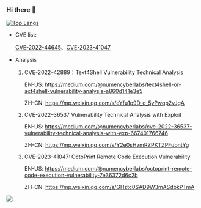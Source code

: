 ### Hi there 👋

[![Top Langs](https://github-readme-stats.vercel.app/api/top-langs/?username=rggu2zr)](https://github.com/anuraghazra/github-readme-stats)


<!--
**rggu2zr/rggu2zr** is a ✨ _special_ ✨ repository because its `README.md` (this file) appears on your GitHub profile.

Here are some ideas to get you started:

- 🔭 I’m currently working on ...
- 🌱 I’m currently learning ...
- 👯 I’m looking to collaborate on ...
- 🤔 I’m looking for help with ...
- 💬 Ask me about ...
- 📫 How to reach me: ...
- 😄 Pronouns: ...
- ⚡ Fun fact: ...
-->

- CVE list:
  
  [CVE-2022-44645](https://lists.apache.org/thread/zlcfmvt65blqc4n6fxypg6f0ns8fqfz4)、[CVE-2023-41047](https://github.com/advisories/GHSA-fwfg-vprh-97ph)

- Analysis
  1. CVE-2022–42889：Text4Shell Vulnerability Technical Analysis
     
     EN-US: https://medium.com/@numencyberlabs/text4shell-or-act4shell-vulnerability-analysis-a860d141e3e5
     
     ZH-CN: https://mp.weixin.qq.com/s/eYfu1p9D_d_5yPwqp2yJgA
     
  2. CVE-2022–36537 Vulnerability Technical Analysis with Exploit
     
     EN-US: https://medium.com/@numencyberlabs/cve-2022-36537-vulnerability-technical-analysis-with-exp-667401766746
     
     ZH-CN: https://mp.weixin.qq.com/s/Y2e0sHzmRZPKTZPFubntYg
     
  3. CVE-2023-41047: OctoPrint Remote Code Execution Vulnerability

     EN-US: https://medium.com/@numencyberlabs/octoprint-remote-code-execution-vulnerability-7e36372d6c2b

     ZH-CN: https://mp.weixin.qq.com/s/GHztc0SAD9W3mASdbkPTmA

  
![](https://komarev.com/ghpvc/?username=rggu2zr)
